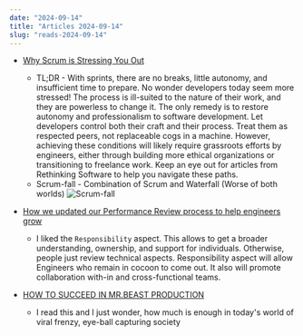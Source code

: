 ```yaml
---
date: "2024-09-14"
title: "Articles 2024-09-14"
slug: "reads-2024-09-14"
---
```




* [Why Scrum is Stressing You Out][1]
  * TL;DR - With sprints, there are no breaks, little autonomy, and insufficient time to prepare. No wonder developers today seem more stressed! The process is ill-suited to the nature of their work, and they are powerless to change it. The only remedy is to restore autonomy and professionalism to software development. Let developers control both their craft and their process. Treat them as respected peers, not replaceable cogs in a machine. However, achieving these conditions will likely require grassroots efforts by engineers, either through building more ethical organizations or transitioning to freelance work. Keep an eye out for articles from Rethinking Software to help you navigate these paths.
  * Scrum-fall - Combination of Scrum and Waterfall (Worse of both worlds)
    ![Scrum-fall][2]

* [How we updated our Performance Review process to help engineers grow][3]
  * I liked the `Responsibility` aspect. This allows to get a broader understanding, ownership, and support for individuals. Otherwise, people just review technical aspects. Responsibility aspect will allow Engineers who remain in cocoon to come out. It also will promote collaboration with-in and cross-functional teams.


* [HOW TO SUCCEED IN MR.BEAST PRODUCTION][4]
  * I read this and I just wonder, how much is enough in today's world of viral frenzy, eye-ball capturing society



  [1]: https://rethinkingsoftware.substack.com/p/why-scrum-is-stressing-you-out
  [2]: https://substackcdn.com/image/fetch/w_1456,c_limit,f_webp,q_auto:good,fl_progressive:steep/https%3A%2F%2Fsubstack-post-media.s3.amazonaws.com%2Fpublic%2Fimages%2F58c5a0eb-48e4-43b5-9f92-ca1350826a7f_1068x826.png
  [3]: https://eng.wealthfront.com/2024/09/06/how-we-updated-our-performance-review-process-to-help-engineers-grow/
  [4]: https://drive.google.com/file/d/1YaG9xpu-WQKBPUi8yQ4HaDYQLUSa7Y3J/view
